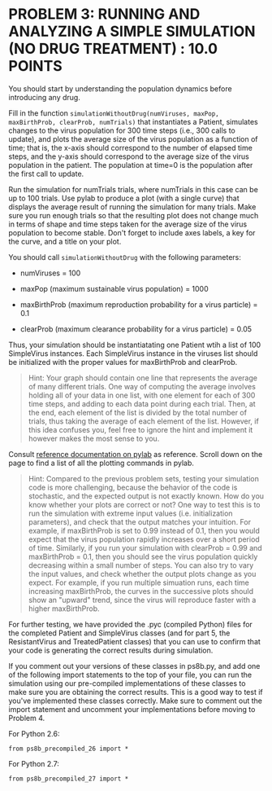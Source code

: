 PROBLEM 3: RUNNING AND ANALYZING A SIMPLE SIMULATION (NO DRUG TREATMENT) : 10.0 POINTS
========================================================================

You should start by understanding the population dynamics before introducing any drug.

Fill in the function `simulationWithoutDrug(numViruses, maxPop, maxBirthProb, clearProb, numTrials)` that instantiates a Patient, simulates changes to the virus population for 300 time steps (i.e., 300 calls to update), and plots the average size of the virus population as a function of time; that is, the x-axis should correspond to the number of elapsed time steps, and the y-axis should correspond to the average size of the virus population in the patient. The population at time=0 is the population after the first call to update.

Run the simulation for numTrials trials, where numTrials in this case can be up to 100 trials. Use pylab to produce a plot (with a single curve) that displays the average result of running the simulation for many trials. Make sure you run enough trials so that the resulting plot does not change much in terms of shape and time steps taken for the average size of the virus population to become stable. Don't forget to include axes labels, a key for the curve, and a title on your plot.

You should call `simulationWithoutDrug` with the following parameters:

 - numViruses = 100

 - maxPop (maximum sustainable virus population) = 1000

 - maxBirthProb (maximum reproduction probability for a virus particle)
   = 0.1

 - clearProb (maximum clearance probability for a virus particle) = 0.05

Thus, your simulation should be instantiatating one Patient wtih a list of 100 SimpleVirus instances. Each SimpleVirus instance in the viruses list should be initialized with the proper values for maxBirthProb and clearProb.

> Hint: Your graph should contain one line that represents the average
> of many different trials. One way of computing the average involves
> holding all of your data in one list, with one element for each of 300
> time steps, and adding to each data point during each trial. Then, at
> the end, each element of the list is divided by the total number of
> trials, thus taking the average of each element of the list. However,
> if this idea confuses you, feel free to ignore the hint and implement
> it however makes the most sense to you.

Consult [reference documentation on pylab][1] as reference. Scroll down on the page to find a list of all the plotting commands in pylab.

> Hint: Compared to the previous problem sets, testing your simulation
> code is more challenging, because the behavior of the code is
> stochastic, and the expected output is not exactly known. How do you
> know whether your plots are correct or not? One way to test this is to
> run the simulation with extreme input values (i.e. initialization
> parameters), and check that the output matches your intuition. For
> example, if maxBirthProb is set to 0.99 instead of 0.1, then you would
> expect that the virus population rapidly increases over a short period
> of time. Similarly, if you run your simulation with clearProb = 0.99
> and maxBirthProb = 0.1, then you should see the virus population
> quickly decreasing within a small number of steps. You can also try to
> vary the input values, and check whether the output plots change as
> you expect. For example, if you run multiple simuation runs, each time
> increasing maxBirthProb, the curves in the successive plots should
> show an "upward" trend, since the virus will reproduce faster with a
> higher maxBirthProb.

For further testing, we have provided the .pyc (compiled Python) files for the completed Patient and SimpleVirus classes (and for part 5, the ResistantVirus and TreatedPatient classes) that you can use to confirm that your code is generating the correct results during simulation.

If you comment out your versions of these classes in ps8b.py, and add one of the following import statements to the top of your file, you can run the simulation using our pre-compiled implementations of these classes to make sure you are obtaining the correct results. This is a good way to test if you've implemented these classes correctly. Make sure to comment out the import statement and uncomment your implementations before moving to Problem 4.

For Python 2.6:

    from ps8b_precompiled_26 import *

For Python 2.7:

    from ps8b_precompiled_27 import *


  [1]: http://matplotlib.org/
